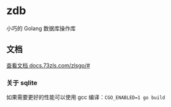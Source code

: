 # zdb

小巧的 Golang 数据库操作库

## 文档

[查看文档 docs.73zls.com/zlsgo/#](https://docs.73zls.com/zlsgo/#/07e25777-990b-425f-8b80-ed6537f823da)

### 关于 sqlite 

如果需要更好的性能可以使用 gcc 编译：`CGO_ENABLED=1 go build `
